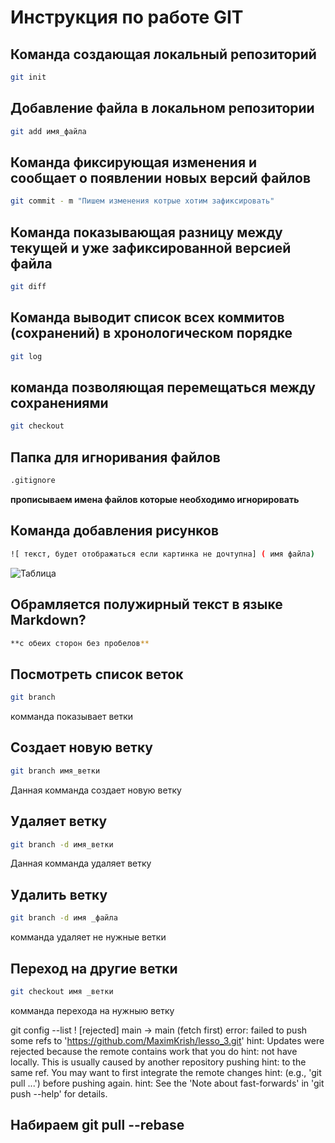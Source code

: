# Инструкция по работе GIT


## Команда создающая локальный репозиторий
```sh 
git init
```

## Добавление файла  в локальном репозитории
```sh 
git add имя_файла
```
## Команда  фиксирующая изменения и сообщает о появлении новых версий файлов
```sh 
git commit - m "Пишем изменения котрые хотим зафиксировать"
```

## Команда показывающая разницу между текущей и уже зафиксированной версией файла
```sh 
git diff
```

## Команда выводит список всех коммитов (сохранений) в хронологическом порядке
```sh 
git log
```

##  команда позволяющая перемещаться между сохранениями
```sh 
git checkout
```


## Папка для игноривания файлов

```sh 
.gitignore
```
**прописываем имена файлов которые необходимо игнорировать**

## Команда добавления рисунков
```sh 
![ текст, будет отображаться если картинка не дочтупна] ( имя файла)
```
![Таблица](tabl1.jpg)

## Обрамляется полужирный текст в языке Markdown?

```sh 
**с обеих сторон без пробелов**
```
## Посмотреть список веток

```sh 
git branch
```
 комманда показывает  ветки

 ## Создает новую ветку

```sh 
git branch имя_ветки
```
Данная комманда создает новую ветку 

## Удаляет ветку

```sh 
git branch -d имя_ветки
```
Данная комманда удаляет ветку 
 ## Удалить ветку

```sh 
git branch -d имя _файла
```
 комманда удаляет не нужные ветки

  ## Переход на другие ветки

```sh 
git checkout имя _ветки
```
 комманда перехода на нужныю ветку

git config --list
! [rejected]        main -> main (fetch first)
error: failed to push some refs to 'https://github.com/MaximKrish/lesso_3.git'
hint: Updates were rejected because the remote contains work that you do
hint: not have locally. This is usually caused by another repository pushing
hint: to the same ref. You may want to first integrate the remote changes
hint: (e.g., 'git pull ...') before pushing again.
hint: See the 'Note about fast-forwards' in 'git push --help' for details.
## Набираем git pull --rebase
